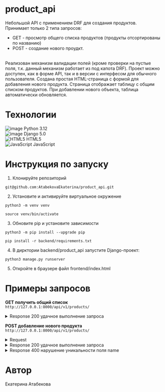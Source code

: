 # product_api
Небольшой API с применением DRF для создания продуктов. Принимает только 2 типа запросов:
- GET - просмотр общего списка продуктов (продукты отсортированы по названию)
- POST - создание нового проудкт.
<br>
Реализован механизм валидации полей (кроме проверки на пустые поля, т.к. данный механизм работает из под капота DRF).
Проект можно доступен, как в форме API, так и в версии с интерфесом для обычного пользователя. Создана простая HTML-страница с формой для добавления нового продукта. Страница отображает таблицу с общим списком продуктов. При добавлении нового объекта, таблица автоматически обновляется.

# Технологии
![image](https://img.shields.io/badge/Python-FFD43B?style=for-the-badge&logo=python&logoColor=blue) Python 3.12<br>
![image](https://img.shields.io/badge/Django-092E20?style=for-the-badge&logo=django&logoColor=green) Django 5.0<br>
![HTML5](https://img.shields.io/badge/html5-%23E34F26.svg?style=for-the-badge&logo=html5&logoColor=white) HTML5<br>
![JavaScript](https://img.shields.io/badge/javascript-%23323330.svg?style=for-the-badge&logo=javascript&logoColor=%23F7DF1E) JavaScript

# Инструкция по запуску
1. Клонируйте репозиторий 
```
git@github.com:AtabekovaEkaterina/product_api.git
```
2. Установите и активируйте виртуальное окружение
```
python3 -m venv venv
```
```
source venv/bin/activate
```
3. Обновите pip и установите зависимости
```
python3 -m pip install --upgrade pip
```
```
pip install -r backend/requirements.txt
```
4. В дирктории backend/product_api запустите Django-проект:
```
python3 manage.py runserver
```
5. Откройте в браузере файл frontend/index.html


# Примеры запросов
**GET получить общий список**<br>
`http://127.0.0.1:8000/api/v1/products/`
<details><summary>Response 200 удачное выполнение запроса</summary>
[<br>
    {<br>
        "id": 0,<br>
        "name": "string",<br>
        "description": string,<br>
        "price": 0,000<br>
    }<br>
    {<br>
        "id": 0,<br>
        "name": "string",<br>
        "description": string,<br>
        "price": 0.000,<br>
    }<br>
]
</details>

**POST добавление нового продукта**<br>
`http://127.0.0.1:8000/api/v1/products/`
<details><summary>Request</summary>
{<br>
    "name": "string",<br>
    "description": string,<br>
    "price": 0,000<br>
}<br>
</details>
<details><summary>Response 200 удачное выполнение запроса</summary>
{<br>
    "name": "string",<br>
    "description": string,<br>
    "price": 0,000<br>
}<br>
</details>
<details><summary>Response 400 нарушение уникальности поля name</summary>
{<br>
    "name":["Product named 1 already exists."]
}<br>
</details>

# Автор
Екатерина Атабекова
